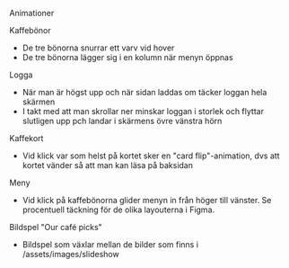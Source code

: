 Animationer

Kaffebönor
- De tre bönorna snurrar ett varv vid hover
- De tre bönorna lägger sig i en kolumn när menyn öppnas

Logga
- När man är högst upp och när sidan laddas om täcker loggan hela skärmen
- I takt med att man skrollar ner minskar loggan i storlek och flyttar slutligen upp pch landar i skärmens övre vänstra hörn

Kaffekort
- Vid klick var som helst på kortet sker en "card flip"-animation, dvs att kortet vänder så att man kan läsa på baksidan

Meny
- Vid klick på kaffebönorna glider menyn in från höger till vänster. Se procentuell täckning för de olika layouterna i Figma.

Bildspel "Our café picks"
- Bildspel som växlar mellan de bilder som finns i /assets/images/slideshow
